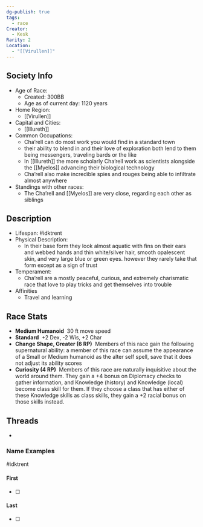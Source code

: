 ```yaml
---
dg-publish: true
tags:
  - race
Creator:
  - Kesk
Rarity: 2
Location:
  - "[[Virullen]]"
---
```

## Society Info
- Age of Race:
	- Created: 300BB
	- Age as of current day: 1120 years
- Home Region:
	- [[Virullen]]
- Capital and Cities:
	- [[Illureth]]
- Common Occupations:
	- Cha’rell can do most work you would find in a standard town
	- their ability to blend in and their love of exploration both lend to them being messengers, traveling bards or the like
	- In [[Illureth]] the more scholarly Cha’rell work as scientists alongside the [[Myelos]] advancing their biological technology
	- Cha’rell also make incredible spies and rouges being able to infiltrate almost anywhere
- Standings with other races:
	- The Cha’rell and [[Myelos]] are very close, regarding each other as siblings
## Description
- Lifespan: #idktrent
- Physical Description:
	- In their base form they look almost aquatic with fins on their ears and webbed hands and thin white/silver hair, smooth opalescent skin, and very large blue or green eyes. however they rarely take that form except as a sign of trust 
- Temperament:
	- Cha’rell are a mostly peaceful, curious, and extremely charismatic race that love to play tricks and get themselves into trouble
- Affinities
	- Travel and learning
## Race Stats
- **Medium Humanoid** 
	30 ft move speed
- **Standard** 
	+2 Dex, -2 Wis, +2 Char
- **Change Shape, Greater (6 RP)** 
	Members of this race gain the following supernatural ability: a member of this race can assume the appearance of a Small or Medium humanoid as the alter self spell, save that it does not adjust its ability scores
- **Curiosity (4 RP)** 
	Members of this race are naturally inquisitive about the world around them. They gain a +4 bonus on Diplomacy checks to gather information, and Knowledge (history) and Knowledge (local) become class skill for them. If they choose a class that has either of these Knowledge skills as class skills, they gain a +2 racial bonus on those skills instead.
## Threads
- 
### Name Examples
#idktrent 
#### First
- [ ] 
#### Last
- [ ] 